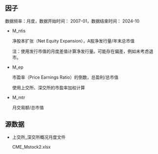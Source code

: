 ## 因子

数据频率：月度，数据开始时间： 2007-01，数据结束时间： 2024-10

- M_ntis

  净股本扩张（Net Equity Expansion），A股净发行量/年末总市值

  注：使用发行市值的月度差值计算净发行量。可能存在偏差，例如未考虑退市。

- M_ep

  市盈率（Price Earnings Ratio）的倒数，总盈利/总市值

  使用上交所、深交所的市盈率加权计算

- M_mtr

  月交易额/总市值



## 源数据

- 上交所_深交所概况月度文件

  CME_Mstock2.xlsx

